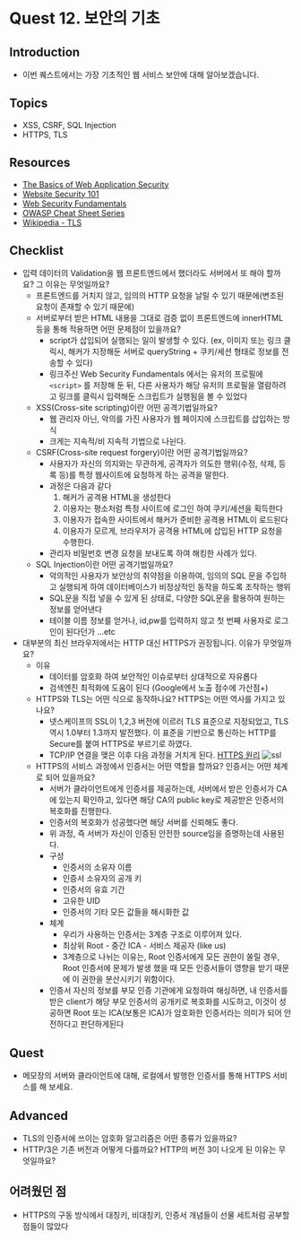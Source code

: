 # Quest 12. 보안의 기초

## Introduction

- 이번 퀘스트에서는 가장 기초적인 웹 서비스 보안에 대해 알아보겠습니다.

## Topics

- XSS, CSRF, SQL Injection
- HTTPS, TLS

## Resources

- [The Basics of Web Application Security](https://martinfowler.com/articles/web-security-basics.html)
- [Website Security 101](https://spyrestudios.com/web-security-101/)
- [Web Security Fundamentals](https://www.shopify.com.ng/partners/blog/web-security-2018)
- [OWASP Cheat Sheet Series](https://cheatsheetseries.owasp.org/)
- [Wikipedia - TLS](https://en.wikipedia.org/wiki/Transport_Layer_Security)

## Checklist

- 입력 데이터의 Validation을 웹 프론트엔드에서 했더라도 서버에서 또 해야 할까요? 그 이유는 무엇일까요?
  - 프론트엔드를 거치지 않고, 임의의 HTTP 요청을 날릴 수 있기 때문에(변조된 요청이 존재할 수 있기 때문에)
  * 서버로부터 받은 HTML 내용을 그대로 검증 없이 프론트엔드에 innerHTML 등을 통해 적용하면 어떤 문제점이 있을까요?
    - script가 삽입되어 실행되는 일이 발생할 수 있다. (ex, 이미지 또는 링크 클릭시, 해커가 지정해둔 서버로 queryString + 쿠키/세션 형태로 정보를 전송할 수 있다)
    - 링크주신 Web Security Fundamentals 에서는 유저의 프로필에 `<script>` 를 저장해 둔 뒤, 다른 사용자가 해당 유저의 프로필을 열람하려고 링크를 클릭시 입력해둔 스크립트가 실행됨을 볼 수 있었다
  * XSS(Cross-site scripting)이란 어떤 공격기법일까요?
    - 웹 관리자 아닌, 악의를 가진 사용자가 웹 페이지에 스크립트를 삽입하는 방식
    - 크게는 지속적/비 지속적 기법으로 나뉜다.
  * CSRF(Cross-site request forgery)이란 어떤 공격기법일까요?
    - 사용자가 자신의 의지와는 무관하게, 공격자가 의도한 행위(수정, 삭제, 등록 등)를 특정 웹사이트에 요청하게 하는 공격을 말한다.
    - 과정은 다음과 같다
      1. 해커가 공격용 HTML을 생성한다
      2. 이용자는 평소처럼 특정 사이트에 로그인 하여 쿠키/세션을 획득한다
      3. 이용자가 접속한 사이트에서 해커가 준비한 공격용 HTML이 로드된다
      4. 이용자가 모르게, 브라우저가 공격용 HTML에 삽입된 HTTP 요청을 수행한다.
    - 관리자 비밀번호 변경 요청을 보내도록 하여 해킹한 사례가 있다.
  * SQL Injection이란 어떤 공격기법일까요?
    - 악의적인 사용자가 보안상의 취약점을 이용하여, 임의의 SQL 문을 주입하고 실행되게 하여 데이터베이스가 비정상적인 동작을 하도록 조작하는 행위
    - SQL문을 직접 넣을 수 있게 된 상태로, 다양한 SQL문을 활용하여 원하는 정보를 얻어낸다
    - 테이블 이름 정보를 얻거나, id,pw를 입력하지 않고 첫 번째 사용자로 로그인이 된다던가 ...etc
- 대부분의 최신 브라우저에서는 HTTP 대신 HTTPS가 권장됩니다. 이유가 무엇일까요?
  - 이유
    - 데이터를 암호화 하여 보안적인 이슈로부터 상대적으로 자유롭다
    - 검색엔진 최적화에 도움이 된다 (Google에서 노출 점수에 가산점+)
  - HTTPS와 TLS는 어떤 식으로 동작하나요? HTTPS는 어떤 역사를 가지고 있나요?
    - 넷스케이프의 SSL이 1,2,3 버전에 이르러 TLS 표준으로 지정되었고, TLS 역시 1.0부터 1.3까지 발전했다. 이 표준을 기반으로 통신하는 HTTP를 Secure를 붙여 HTTPS로 부르기로 하였다.
    - TCP/IP 연결을 맺은 이후 다음 과정을 거치게 된다. [HTTPS 원리](https://velog.io/@moonyoung/HTTPS%EC%9D%98-%EC%9B%90%EB%A6%AC)
      ![ssl](https://media.vlpt.us/images/moonyoung/post/5102b861-7201-49e6-a97c-e519288c9e16/image.png)
  - HTTPS의 서비스 과정에서 인증서는 어떤 역할을 할까요? 인증서는 어떤 체계로 되어 있을까요?
    - 서버가 클라이언트에게 인증서를 제공하는데, 서버에서 받은 인증서가 CA에 있는지 확인하고, 있다면 해당 CA의 public key로 제공받은 인증서의 복호화를 진행한다.
    - 인증서의 복호화가 성공했다면 해당 서버를 신뢰해도 좋다.
    - 위 과정, 즉 서버가 자신이 인증된 안전한 source임을 증명하는데 사용된다.
    - 구성
      - 인증서의 소유자 이름
      - 인증서 소유자의 공개 키
      - 인증서의 유효 기간
      - 고유한 UID
      - 인증서의 기타 모든 값들을 해시화한 값
    - 체계
      - 우리가 사용하는 인증서는 3계층 구조로 이루어져 있다.
      - 최상위 Root - 중간 ICA - 서비스 제공자 (like us)
      - 3계층으로 나뉘는 이유는, Root 인증서에게 모든 권한이 쏠릴 경우, Root 인증서에 문제가 발생 했을 때 모든 인증서들이 영향을 받기 때문에 이 권한을 분산시키기 위함이다.
    - 인증서 자신의 정보를 부모 인증 기관에게 요청하여 해싱하면, 내 인증서를 받은 client가 해당 부모 인증서의 공개키로 복호화를 시도하고, 이것이 성공하면 Root 또는 ICA(보통은 ICA)가 암호화한 인증서라는 의미가 되어 안전하다고 판단하게된다

## Quest

- 메모장의 서버와 클라이언트에 대해, 로컬에서 발행한 인증서를 통해 HTTPS 서비스를 해 보세요.

## Advanced

- TLS의 인증서에 쓰이는 암호화 알고리즘은 어떤 종류가 있을까요?
- HTTP/3은 기존 버전과 어떻게 다를까요? HTTP의 버전 3이 나오게 된 이유는 무엇일까요?

## 어려웠던 점

- HTTPS의 구동 방식에서 대칭키, 비대칭키, 인증서 개념들이 선물 세트처럼 공부할 점들이 많았다
